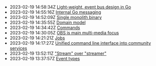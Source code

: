 * 2023-02-19 14:58:34Z [Light-weight, event bus design in Go](../3)
* 2023-02-19 14:55:16Z [Internal Go messaging](../2)
* 2023-02-19 14:52:09Z [Single monolith binary](../11)
* 2023-02-19 14:35:55Z [Domain model](../5)
* 2023-02-19 14:34:42Z [Commands](../8)
* 2023-02-19 14:30:05Z [OBS is main multi-media focus](../10)
* 2023-02-19 14:21:21Z [Jobs](../9)
* 2023-02-19 14:17:27Z [Unified command line interface into community services](../7)
* 2023-02-19 13:52:11Z ["Stream" over "streamer"](../6)
* 2023-02-19 13:37:57Z [Event types](../4)
